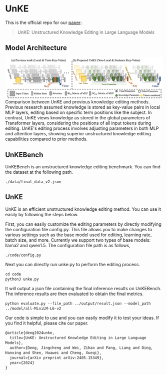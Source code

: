 # UnKE
This is the official repo for our [paper](https://arxiv.org/abs/2405.15349): 
> UnKE: Unstructured Knowledge Editing in Large Language Models

## Model Architecture
![](https://github.com/TrustedLLM/UnKE/blob/main/overview.png)
Comparison between UnKE and previous knowledge editing methods. Previous research assumed knowledge is stored as key-value pairs in local MLP layers, editing based on specific term positions like the subject. In contrast, UnKE views knowledge as stored in the global parameters of Transformer layers, considering the positions of all input tokens during editing. UnKE's editing process involves adjusting parameters in both MLP and attention layers, showing superior unstructured knowledge editing capabilities compared to prior methods.

## UnKEBench
UnKEBench is an unstructured knowledge editing benchmark. You can find the dataset at the following path.
```
./data/final_data_v2.json
```

## UnKE
UnKE is an efficient unstructured knowledge editing method. You can use it easily by following the steps below.

First, you can easily customize the editing parameters by directly modifying the configuration file config.py. This file allows you to make changes to various settings such as the base model used for editing, learning rate, batch size, and more. Currently we support two types of base models: llama2 and qwen1.5. The configuration file path is as follows,
```
./code/config.py
```
Next you can directly run unke.py to perform the editing process.
```
cd code
python3 unke.py
```
It will output a json file containing the final inference results on UnKEBench. The inference results are then evaluated to obtain the final metrics.
```
python evaluate.py --file_path ../output/result.json --model_path ../model/all-MiniLM-L6-v2
```
Our code is simple to use and you can easily modify it to test your ideas. If you find it helpful, please cite our paper.
```
@article{deng2024unke,
  title={UnKE: Unstructured Knowledge Editing in Large Language Models},
  author={Deng, Jingcheng and Wei, Zihao and Pang, Liang and Ding, Hanxing and Shen, Huawei and Cheng, Xueqi},
  journal={arXiv preprint arXiv:2405.15349},
  year={2024}
}
```

